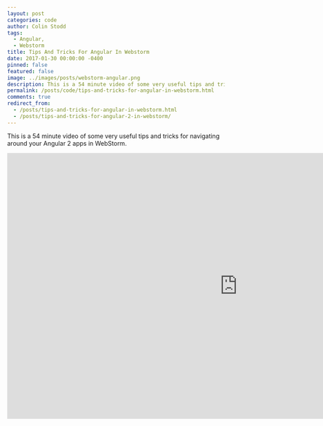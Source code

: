 ```yaml
---
layout: post
categories: code
author: Colin Stodd
tags:
  - Angular,
  - Webstorm
title: Tips And Tricks For Angular In Webstorm
date: 2017-01-30 00:00:00 -0400
pinned: false
featured: false
image: ../images/posts/webstorm-angular.png
description: This is a 54 minute video of some very useful tips and tricks for navigating around your Angular 2 apps in WebStorm.
permalink: /posts/code/tips-and-tricks-for-angular-in-webstorm.html
comments: true
redirect_from:
  - /posts/tips-and-tricks-for-angular-in-webstorm.html
  - /posts/tips-and-tricks-for-angular-2-in-webstorm/
---
```


This is a 54 minute video of some very useful tips and tricks for navigating around your Angular 2 apps in WebStorm.

<iframe width="1066" height="616" src="https://www.youtube.com/embed/U-GQ8Nz8agY" frameborder="0" allow="accelerometer; autoplay; encrypted-media; gyroscope; picture-in-picture" allowfullscreen class="image fit"></iframe>
